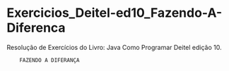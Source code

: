 # Exercicios_Deitel-ed10_Fazendo-A-Diferenca
Resolução de Exercícios do Livro: Java Como Programar Deitel edição 10.
		
		FAZENDO A DIFERANÇA  
